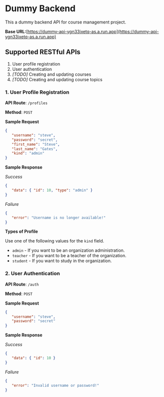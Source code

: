 # Dummy Backend

This a dummy backend API for course management project.

__Base URL:__[https://dummy-api-ygn33ixetq-as.a.run.app](https://dummy-api-ygn33ixetq-as.a.run.app)

## Supported RESTful APIs

   1. User profile registration
   1. User authentication
   1. _[TODO]_ Creating and updating courses
   1. _[TODO]_ Creating and updating course topics

### 1. User Profile Registration

   **API Route**: `/profiles`

   **Method**: `POST`

   **Sample Request**

   ```json
   {
      "username": "steve",
      "password": "secret",
      "first_name": "Steve",
      "last_name": "Gates",
      "kind": "admin"
   }
   ```

   **Sample Response**

   _Success_

   ```json
   {
      "data": { "id": 10, "type": "admin" }
   }
   ```

   _Failure_

   ```json
   {
      "error": "Username is no longer available!"
   }
   ```

   **Types of Profile**

   Use one of the following values for the `kind` field.

   - `admin` - If you want to be an organization administration.
   - `teacher` - If you want to be a teacher of the organization.
   - `student` - If you want to study in the organization.

### 2. User Authentication

   **API Route**: `/auth`

   **Method**: `POST`

   **Sample Request**

   ```json
   {
      "username": "steve",
      "password": "secret"
   }
   ```

   **Sample Response**

   _Success_

   ```json
   {
      "data": { "id": 10 }
   }
   ```

   _Failure_

   ```json
   {
      "error": "Invalid username or password!"
   }
   ```
